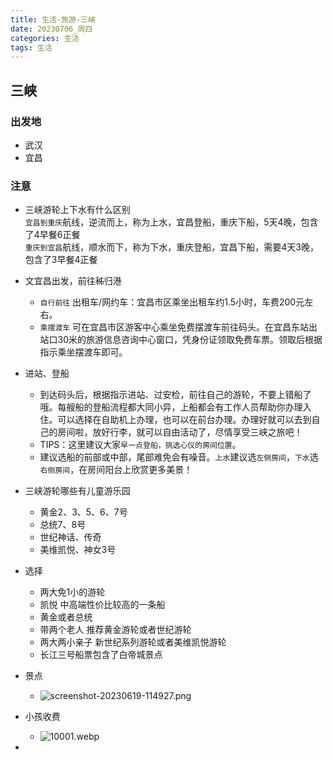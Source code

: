 ```yaml
---
title: 生活-旅游-三峡
date: 20230706_周四
categories: 生活
tags: 生活
---
```


## 三峡
### 出发地
- 武汉 
- 宜昌
### 注意
- 三峡游轮上下水有什么区别  
	`宜昌到重庆`航线，逆流而上，称为上水，宜昌登船，重庆下船，5天4晚，包含了4早餐6正餐  
	`重庆到宜昌`航线，顺水而下，称为下水，重庆登船，宜昌下船，需要4天3晚，包含了3早餐4正餐
- 文宜昌出发，前往秭归港
	- `自行前往` 出租车/网约车：宜昌市区乘坐出租车约1.5小时，车费200元左右。
	- `乘摆渡车` 可在宜昌市区游客中心乘坐免费摆渡车前往码头。在宜昌东站出站口30米的旅游信息咨询中心窗口，凭身份证领取免费车票。领取后根据指示乘坐摆渡车即可。
- 进站、登船
	- 到达码头后，根据指示进站、过安检，前往自己的游轮，不要上错船了哦。每艘船的登船流程都大同小异，上船都会有工作人员帮助你办理入住。可以选择在自助机上办理，也可以在前台办理。办理好就可以去到自己的房间啦，放好行李，就可以自由活动了，尽情享受三峡之旅吧！
	- TIPS：这里建议大家`早一点登船，挑选心仪的房间位置`。
	- 建议选船的前部或中部，尾部难免会有噪音。`上水`建议选`左侧房间`，`下水`选`右侧房间`，在房间阳台上欣赏更多美景！
- 三峡游轮哪些有儿童游乐园  
	- 黄金2、3、5、6、7号  
	- 总统7、8号  
	- 世纪神话、传奇  
	- 美维凯悦、神女3号
- 选择
	- 两大免1小的游轮
	- 凯悦 中高端性价比较高的一条船
	- 黄金或者总统
	- 带两个老人 推荐黄金游轮或者世纪游轮
	- 两大两小亲子 新世纪系列游轮或者美维凯悦游轮
	- 长江三号船票包含了白帝城景点
- 景点
	- ![screenshot-20230619-114927.png](https://ruilearning-1258294777.cos.ap-beijing.myqcloud.com/202306191149259.png)

- 小孩收费
	- ![10001.webp](https://ruilearning-1258294777.cos.ap-beijing.myqcloud.com/202306191154546.webp)
- 